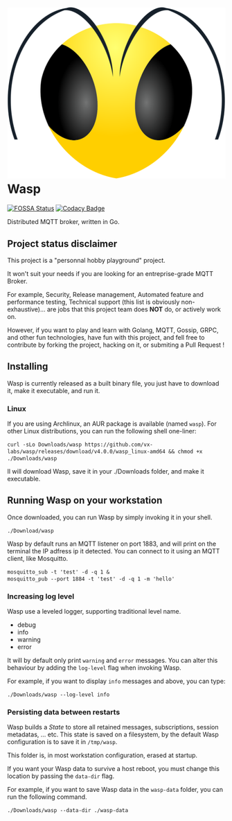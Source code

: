 # <img src="assets/wasp-logo-1.svg"> Wasp

[![FOSSA Status](https://app.fossa.com/api/projects/git%2Bgithub.com%2Fvx-labs%2Fwasp.svg?type=shield)](https://app.fossa.com/projects/git%2Bgithub.com%2Fvx-labs%2Fwasp?ref=badge_shield)
[![Codacy Badge](https://api.codacy.com/project/badge/Grade/9cbf68593140426591f86a7c744cc260)](https://app.codacy.com/gh/vx-labs/wasp?utm_source=github.com&utm_medium=referral&utm_content=vx-labs/wasp&utm_campaign=Badge_Grade)

Distributed MQTT broker, written in Go.

## Project status disclaimer

This project is a "personnal hobby playground" project.

It won't suit your needs if you are looking for an entreprise-grade MQTT Broker.

For example, Security, Release management, Automated feature and performance testing, Technical support (this list is obviously non-exhaustive)... are jobs that this project team does **NOT** do, or actively work on.

However, if you want to play and learn with Golang, MQTT, Gossip, GRPC, and other fun technologies, have fun with this project, and fell free to contribute by forking the project, hacking on it, or submiting a Pull Request !

## Installing

Wasp is currently released as a built binary file, you just have to download it, make it executable, and run it.

### Linux

If you are using Archlinux, an AUR package is available (named `wasp`).
For other Linux distributions, you can run the following shell one-liner:

```shell
curl -sLo Downloads/wasp https://github.com/vx-labs/wasp/releases/download/v4.0.0/wasp_linux-amd64 && chmod +x ./Downloads/wasp
```

Il will download Wasp, save it in your ./Downloads folder, and make it executable.

## Running Wasp on your workstation

Once downloaded, you can run Wasp by simply invoking it in your shell.

```shell
./Download/wasp
```

Wasp by default runs an MQTT listener on port 1883, and will print on the terminal the IP adfress ip it detected.
You can connect to it using an MQTT client, like Mosquitto.

```shell
mosquitto_sub -t 'test' -d -q 1 &
mosquitto_pub --port 1884 -t 'test' -d -q 1 -m 'hello'
```

### Increasing log level

Wasp use a leveled logger, supporting traditional level name.

* debug
* info
* warning
* error

It will by default only print `warning` and `error` messages.
You can alter this behaviour by adding the `log-level` flag when invoking Wasp.

For example, if you want to display `info` messages and above, you can type:

```shell
./Downloads/wasp --log-level info
```

### Persisting data between restarts

Wasp builds a _State_ to store all retained messages, subscriptions, session metadatas, ... etc.
This state is saved on a filesystem, by the default Wasp configuration is to save it in `/tmp/wasp`.

This folder is, in most workstation configuration, erased at startup.

If you want your Wasp data to survive a host reboot, you must change this location by passing the `data-dir` flag.

For example, if you want to save Wasp data in the `wasp-data` folder, you can run the following command.

```shell
./Downloads/wasp --data-dir ./wasp-data
```
